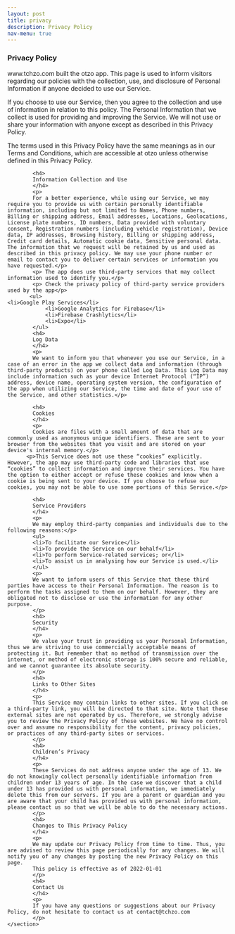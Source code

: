 ```yaml
---
layout: post
title: privacy
description: Privacy Policy
nav-menu: true
---
```

<div id="main" class="alt">
	<section id="one">
<h3>Privacy Policy</h3> 
  <p> 
            www.tchzo.com built the otzo app. This page is used to inform visitors regarding our policies with the collection, use, and disclosure of Personal Information if anyone decided to use our Service.</p> 
            <p> If you choose to use our Service, then you agree to the collection and use of information in relation to this policy. The Personal Information that we collect is used for providing and improving the Service. We will not use or share your information with anyone except as described in this Privacy Policy.</p> 
           <p>  The terms used in this Privacy Policy have the same meanings as in our Terms and Conditions, which are accessible at otzo unless otherwise defined in this Privacy Policy.</p> 
            
            <h4>
            Information Collection and Use
            </h4>
            <p> 
            For a better experience, while using our Service, we may require you to provide us with certain personally identifiable information, including but not limited to Names, Phone numbers, Billing or shipping address, Email addresses, Locations, Geolocations, License plate numbers, ID numbers, Data provided with voluntary consent, Registration numbers (including vehicle registration), Device data, IP addresses, Browsing history, Billing or shipping address, Credit card details, Automatic cookie data, Sensitive personal data. The information that we request will be retained by us and used as described in this privacy policy. We may use your phone number or email to contact you to deliver certain services or information you have requested.</p> 
            <p> The app does use third-party services that may collect information used to identify you.</p> 
            <p> Check the privacy policy of third-party service providers used by the app</p> 
           <ul>
	<li>Google Play Services</li>
            	<li>Google Analytics for Firebase</li>
            	<li>Firebase Crashlytics</li>
            	<li>Expo</li>
            </ul>
            <h4>
            Log Data
            </h4>
            <p>
            We want to inform you that whenever you use our Service, in a case of an error in the app we collect data and information (through third-party products) on your phone called Log Data. This Log Data may include information such as your device Internet Protocol (“IP”) address, device name, operating system version, the configuration of the app when utilizing our Service, the time and date of your use of the Service, and other statistics.</p>
            
            <h4>
            Cookies
            </h4>
            <p>
            Cookies are files with a small amount of data that are commonly used as anonymous unique identifiers. These are sent to your browser from the websites that you visit and are stored on your device's internal memory.</p>
          <p>This Service does not use these “cookies” explicitly. However, the app may use third-party code and libraries that use “cookies” to collect information and improve their services. You have the option to either accept or refuse these cookies and know when a cookie is being sent to your device. If you choose to refuse our cookies, you may not be able to use some portions of this Service.</p>
           
            <h4>
            Service Providers
            </h4>
            <p>
            We may employ third-party companies and individuals due to the following reasons:</p>
            <ul>
            <li>To facilitate our Service</li>
            <li>To provide the Service on our behalf</li>
            <li>To perform Service-related services; or</li>
            <li>To assist us in analysing how our Service is used.</li>
            </ul>
            <p>
            We want to inform users of this Service that these third parties have access to their Personal Information. The reason is to perform the tasks assigned to them on our behalf. However, they are obligated not to disclose or use the information for any other purpose.
            </p>
            <h4>
            Security
            </h4>
            <p>
            We value your trust in providing us your Personal Information, thus we are striving to use commercially acceptable means of protecting it. But remember that no method of transmission over the internet, or method of electronic storage is 100% secure and reliable, and we cannot guarantee its absolute security.
            </p>
            <h4>
            Links to Other Sites
            </h4>
            <p>
            This Service may contain links to other sites. If you click on a third-party link, you will be directed to that site. Note that these external sites are not operated by us. Therefore, we strongly advise you to review the Privacy Policy of these websites. We have no control over and assume no responsibility for the content, privacy policies, or practices of any third-party sites or services.
            </p>
            <h4>
            Children’s Privacy
            </h4>
            <p>
            These Services do not address anyone under the age of 13. We do not knowingly collect personally identifiable information from children under 13 years of age. In the case we discover that a child under 13 has provided us with personal information, we immediately delete this from our servers. If you are a parent or guardian and you are aware that your child has provided us with personal information, please contact us so that we will be able to do the necessary actions.
            </p>
            <h4>
            Changes to This Privacy Policy
            </h4>
            <p>
            We may update our Privacy Policy from time to time. Thus, you are advised to review this page periodically for any changes. We will notify you of any changes by posting the new Privacy Policy on this page.
            This policy is effective as of 2022-01-01
            </p>
            <h4>
            Contact Us
            </h4>
            <p>
            If you have any questions or suggestions about our Privacy Policy, do not hesitate to contact us at contact@tchzo.com
            </p>
	</section>
  </div>
            

